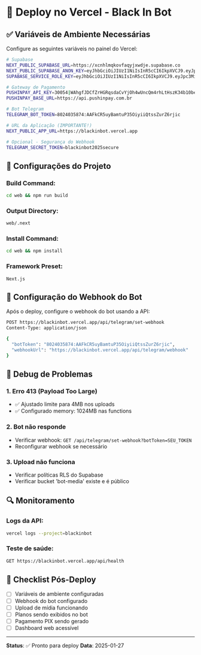 # 🚀 Deploy no Vercel - Black In Bot

## ✅ **Variáveis de Ambiente Necessárias**

Configure as seguintes variáveis no painel do Vercel:

```bash
# Supabase
NEXT_PUBLIC_SUPABASE_URL=https://xcnhlmqkovfaqyjxwdje.supabase.co
NEXT_PUBLIC_SUPABASE_ANON_KEY=eyJhbGciOiJIUzI1NiIsInR5cCI6IkpXVCJ9.eyJpc3MiOiJzdXBhYmFzZSIsInJlZiI6InhjbmhsbXFrb3ZmYXF5anh3ZGplIiwicm9sZSI6ImFub24iLCJpYXQiOjE3NDc2OTA0NTYsImV4cCI6MjA2MzI2NjQ1Nn0.SXKnumGDPPBryp0UOuvCK0_9XZ8SdWq35BR_JqlrG4U
SUPABASE_SERVICE_ROLE_KEY=eyJhbGciOiJIUzI1NiIsInR5cCI6IkpXVCJ9.eyJpc3MiOiJzdXBhYmFzZSIsInJlZiI6InhjbmhsbXFrb3ZmYXF5anh3ZGplIiwicm9sZSI6InNlcnZpY2Vfcm9sZSIsImlhdCI6MTc0NzY5MDQ1NiwiZXhwIjoyMDYzMjY2NDU2fQ.-nZKTJD77uUtCglMY3zs1Jkcoq_KiZsy9NLIbJlW9Eg

# Gateway de Pagamento
PUSHINPAY_API_KEY=30054|WAhgfJDCfZrHGRqsdaCvYjOh4wUncQm4rhLtHszK34b10bea
PUSHINPAY_BASE_URL=https://api.pushinpay.com.br

# Bot Telegram
TELEGRAM_BOT_TOKEN=8024035874:AAFkCR5uyBamtuP35OiyiiQtssZurZ6rjic

# URL da Aplicação (IMPORTANTE!)
NEXT_PUBLIC_APP_URL=https://blackinbot.vercel.app

# Opcional - Segurança do Webhook
TELEGRAM_SECRET_TOKEN=blackinbot2025secure
```

## 🔧 **Configurações do Projeto**

### Build Command:
```bash
cd web && npm run build
```

### Output Directory:
```bash
web/.next
```

### Install Command:
```bash
cd web && npm install
```

### Framework Preset:
```
Next.js
```

## 📱 **Configuração do Webhook do Bot**

Após o deploy, configure o webhook do bot usando a API:

```bash
POST https://blackinbot.vercel.app/api/telegram/set-webhook
Content-Type: application/json

{
  "botToken": "8024035874:AAFkCR5uyBamtuP35OiyiiQtssZurZ6rjic",
  "webhookUrl": "https://blackinbot.vercel.app/api/telegram/webhook"
}
```

## 🐛 **Debug de Problemas**

### 1. Erro 413 (Payload Too Large)
- ✅ Ajustado limite para 4MB nos uploads
- ✅ Configurado memory: 1024MB nas functions

### 2. Bot não responde
- Verificar webhook: `GET /api/telegram/set-webhook?botToken=SEU_TOKEN`
- Reconfigurar webhook se necessário

### 3. Upload não funciona
- Verificar políticas RLS do Supabase
- Verificar bucket 'bot-media' existe e é público

## 🔍 **Monitoramento**

### Logs da API:
```bash
vercel logs --project=blackinbot
```

### Teste de saúde:
```bash
GET https://blackinbot.vercel.app/api/health
```

## 🎯 **Checklist Pós-Deploy**

- [ ] Variáveis de ambiente configuradas
- [ ] Webhook do bot configurado
- [ ] Upload de mídia funcionando
- [ ] Planos sendo exibidos no bot
- [ ] Pagamento PIX sendo gerado
- [ ] Dashboard web acessível

---

**Status**: ✅ Pronto para deploy
**Data**: 2025-01-27 